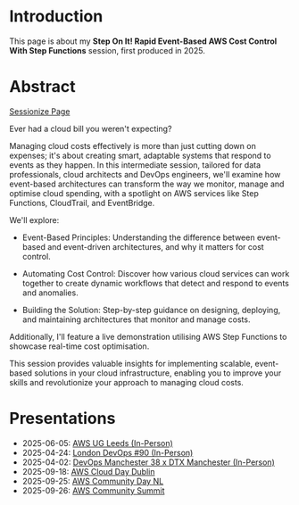 # Introduction

This page is about my **Step On It! Rapid Event-Based AWS Cost Control With Step Functions** session, first produced in 2025.


# Abstract

[Sessionize Page](https://sessionize.com/s/damienjones/step-on-it-rapid-event-based-aws-cost-control-with/131800)

Ever had a cloud bill you weren't expecting?

Managing cloud costs effectively is more than just cutting down on expenses; it's about creating smart, adaptable systems that respond to events as they happen. In this intermediate session, tailored for data professionals, cloud architects and DevOps engineers, we'll examine how event-based architectures can transform the way we monitor, manage and optimise cloud spending, with a spotlight on AWS services like Step Functions, CloudTrail, and EventBridge.

We'll explore:

- Event-Based Principles: Understanding the difference between event-based and event-driven architectures, and why it matters for cost control.

- Automating Cost Control: Discover how various cloud services can work together to create dynamic workflows that detect and respond to events and anomalies.

- Building the Solution: Step-by-step guidance on designing, deploying, and maintaining architectures that monitor and manage costs.

Additionally, I'll feature a live demonstration utilising AWS Step Functions to showcase real-time cost optimisation.

This session provides valuable insights for implementing scalable, event-based solutions in your cloud infrastructure, enabling you to improve your skills and revolutionize your approach to managing cloud costs.


# Presentations

- 2025-06-05: [AWS UG Leeds (In-Person)](https://www.meetup.com/aws-leeds-user-group/events/308090815/)
- 2025-04-24: [London DevOps #90  (In-Person)](https://www.meetup.com/london-devops/events/307024833/)
- 2025-04-02: [DevOps Manchester 38 x DTX Manchester (In-Person)](https://www.meetup.com/devops-manchester/events/306571213/)
- 2025-09-18: [AWS Cloud Day Dublin](https://aws.amazon.com/events/cloud-days/dublin/)
- 2025-09-25: [AWS Community Day NL](https://awscommunityday.nl/2025/)
- 2025-09-26: [AWS Community Summit](https://www.comsum.co.uk/comsum-2025)